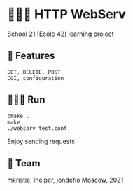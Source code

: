 # ‍👩🏼‍🔧 HTTP WebServ

School 21 (Ecole 42) learning project

## 🍕 Features
```
GET, DELETE, POST
CGI, configuration
```

## 🏃🏽‍♀️ Run
```
cmake .
make
./webserv test.conf
```

Enjoy sending requests

## 🎳 Team
mkristie, lhelper, jondeflo
Moscow, 2021
